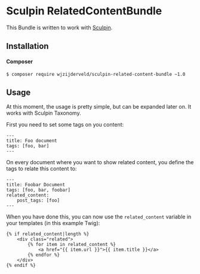 # Sculpin RelatedContentBundle

This Bundle is written to work with [Sculpin](http://sculpin.io).

## Installation

#### Composer

    $ composer require wjzijderveld/sculpin-related-content-bundle ~1.0

## Usage

At this moment, the usage is pretty simple, but can be expanded later on. It works
with Sculpin Taxonomy. 


First you need to set some tags on you content:

    ---
    title: Foo document
    tags: [foo, bar]
    ---


On every document where you want to show related content, you define the tags
to relate this content to:


    ---
    title: Foobar Document
    tags: [foo, bar, foobar]
    related_content:
        post_tags: [foo]
    ---


When you have done this, you can now use the `related_content` variable in your
templates (in this example Twig):


    {% if related_content|length %}
        <div class="related">
            {% for item in related_content %}
                <a href="{{ item.url }}">{{ item.title }}</a>
            {% endfor %}
        </div>
    {% endif %}

